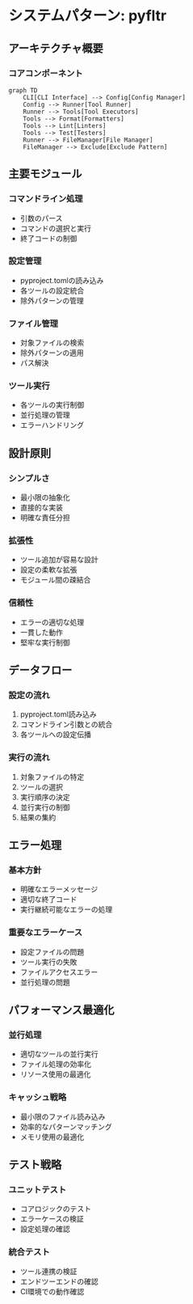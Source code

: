 # システムパターン: pyfltr

## アーキテクチャ概要

### コアコンポーネント

```mermaid
graph TD
    CLI[CLI Interface] --> Config[Config Manager]
    Config --> Runner[Tool Runner]
    Runner --> Tools[Tool Executors]
    Tools --> Format[Formatters]
    Tools --> Lint[Linters]
    Tools --> Test[Testers]
    Runner --> FileManager[File Manager]
    FileManager --> Exclude[Exclude Pattern]
```

## 主要モジュール

### コマンドライン処理

- 引数のパース
- コマンドの選択と実行
- 終了コードの制御

### 設定管理

- pyproject.tomlの読み込み
- 各ツールの設定統合
- 除外パターンの管理

### ファイル管理

- 対象ファイルの検索
- 除外パターンの適用
- パス解決

### ツール実行

- 各ツールの実行制御
- 並行処理の管理
- エラーハンドリング

## 設計原則

### シンプルさ

- 最小限の抽象化
- 直接的な実装
- 明確な責任分担

### 拡張性

- ツール追加が容易な設計
- 設定の柔軟な拡張
- モジュール間の疎結合

### 信頼性

- エラーの適切な処理
- 一貫した動作
- 堅牢な実行制御

## データフロー

### 設定の流れ

1. pyproject.toml読み込み
2. コマンドライン引数との統合
3. 各ツールへの設定伝播

### 実行の流れ

1. 対象ファイルの特定
2. ツールの選択
3. 実行順序の決定
4. 並行実行の制御
5. 結果の集約

## エラー処理

### 基本方針

- 明確なエラーメッセージ
- 適切な終了コード
- 実行継続可能なエラーの処理

### 重要なエラーケース

- 設定ファイルの問題
- ツール実行の失敗
- ファイルアクセスエラー
- 並行処理の問題

## パフォーマンス最適化

### 並行処理

- 適切なツールの並行実行
- ファイル処理の効率化
- リソース使用の最適化

### キャッシュ戦略

- 最小限のファイル読み込み
- 効率的なパターンマッチング
- メモリ使用の最適化

## テスト戦略

### ユニットテスト

- コアロジックのテスト
- エラーケースの検証
- 設定処理の確認

### 統合テスト

- ツール連携の検証
- エンドツーエンドの確認
- CI環境での動作確認
